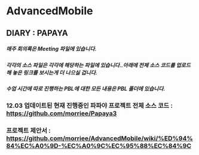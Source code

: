 # AdvancedMobile

## DIARY : PAPAYA 

<h5> 매주 회의록은 Meeting 파일에 있습니다.</h5>
<h5> 각각의 소스 파일은 각각에 해당하는 파일에 있습니다..아래에 전체 소스 코드를 업로드해 놓은 링크를 보시는게 더 나으실 겁니다.</h5>
<h5> 수업 시간에 따로 진행하는 PBL에 대한 모든 내용은 PBL 폴더에 있습니다.</h5>

### 12.03 업데이트된 현재 진행중인 파파야 프로젝트 전체 소스 코드 : https://github.com/morriee/Papaya3
### 프로젝트 제안서 : https://github.com/morriee/AdvancedMobile/wiki/%ED%94%84%EC%A0%9D-%EC%A0%9C%EC%95%88%EC%84%9C

